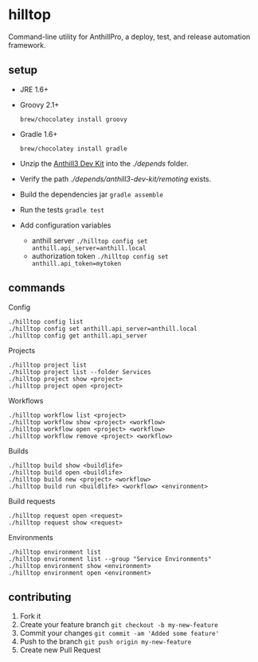 # hilltop

Command-line utility for AnthillPro, a deploy, test, and release automation framework.

## setup

* JRE 1.6+
* Groovy 2.1+

    `brew/chocolatey install groovy`

* Gradle 1.6+

    `brew/chocolatey install gradle`

* Unzip the [Anthill3 Dev Kit](http://docs.urbancode.com/anthill3-help-3.8/html/DevKit.html) into the *./depends* folder.
 * Verify the path *./depends/anthill3-dev-kit/remoting* exists.
* Build the dependencies jar `gradle assemble`
* Run the tests `gradle test`
* Add configuration variables
    * anthill server `./hilltop config set anthill.api_server=anthill.local`
    * authorization token `./hilltop config set anthill.api_token=mytoken`

## commands

Config

    ./hilltop config list
    ./hilltop config set anthill.api_server=anthill.local
    ./hilltop config get anthill.api_server

Projects

    ./hilltop project list
    ./hilltop project list --folder Services
    ./hilltop project show <project>
    ./hilltop project open <project>

Workflows

    ./hilltop workflow list <project>
    ./hilltop workflow show <project> <workflow>
    ./hilltop workflow open <project> <workflow>
    ./hilltop workflow remove <project> <workflow>

Builds

    ./hilltop build show <buildlife>
    ./hilltop build open <buildlife>
    ./hilltop build new <project> <workflow>
    ./hilltop build run <buildlife> <workflow> <environment>

Build requests

    ./hilltop request open <request>
    ./hilltop request show <request>

Environments

    ./hilltop environment list
    ./hilltop environment list --group "Service Environments"
    ./hilltop environment show <environment>
    ./hilltop environment open <environment>

## contributing

1. Fork it
2. Create your feature branch `git checkout -b my-new-feature`
3. Commit your changes `git commit -am 'Added some feature'`
4. Push to the branch `git push origin my-new-feature`
5. Create new Pull Request
